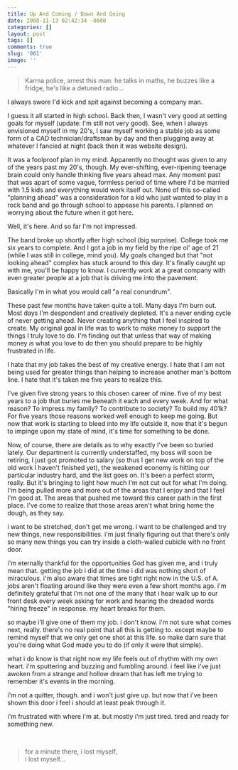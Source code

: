 ```yaml
---
title: Up And Coming / Down And Going
date: 2008-11-13 02:42:34 -0600
categories: []
layout: post
tags: []
comments: true
slug: '001'
image: ''
---
```

> Karma police, arrest this man: he talks in maths, he buzzes like a fridge, he's like a detuned radio... <!-- break -->

I always swore I'd kick and spit against becoming a company man.

I guess it all started in high school. Back then, I wasn't very good at setting goals for myself (update: I'm still not very good). See, when I always envisioned myself in my 20's, I saw myself working a stable job as some form of a CAD technician/draftsman by day and then plugging away at whatever I fancied at night (back then it was website design).

It was a foolproof plan in my mind. Apparently no thought was given to any of the years past my 20's, though. My ever-shifting, ever-ripening teenage brain could only handle thinking five years ahead max. Any moment past that was apart of some vague, formless period of time where I'd be married with 1.5 kids and everything would work itself out. None of this so-called "planning ahead" was a consideration for a kid who just wanted to play in a rock band and go through school to appease his parents. I planned on worrying about the future when it got here.

Well, it's here. And so far I'm not impressed.

The band broke up shortly after high school (big surprise). College took me six years to complete. And I got a job in my field by the ripe ol' age of 21 (while I was still in college, mind you). My goals changed but that "not looking ahead" complex has stuck around to this day. It's finally caught up with me, you'll be happy to know. I currently work at a great company with even greater people at a job that is driving me into the pavement.

Basically I'm in what you would call "a real conundrum".

These past few months have taken quite a toll. Many days I'm burn out. Most days I'm despondent and creatively depleted. It's a never ending cycle of never getting ahead. Never creating anything that I feel inspired to create. My original goal in life was to work to make money to support the things I truly love to do. I'm finding out that unless that way of making money _is_ what you love to do then you should prepare to be highly frustrated in life.

I hate that my job takes the best of my creative energy. I hate that I am not being used for greater things than helping to increase another man's bottom line. I hate that it's taken me five years to realize this.

I've given five strong years to this chosen career of mine. five of my best years to a job that buries me beneath it each and every week. And for what reason? To impress my family? To contribute to society? To build my 401k? For five years those reasons worked well enough to keep me going. But now that work is starting to bleed into my life outside it, now that it's begun to impinge upon my state of mind, it's time for something to be done.

Now, of course, there are details as to why exactly I've been so buried lately. Our department is currently understaffed, my boss will soon be retiring, I just got promoted to salary (so thus I get new work on top of the old work I haven't finished yet), the weakened economy is hitting our particular industry hard, and the list goes on. It's been a perfect storm, really. But it's bringing to light how much I'm not cut out for what I'm doing. I'm being pulled more and more out of the areas that I enjoy and that I feel I'm good at. The areas that pushed me toward this career path in the first place. I've come to realize that those areas aren't what bring home the dough, as they say.

<p>i want to be stretched, don't get me wrong. i want to be challenged and try new things, new responsibilities. i'm just finally figuring out that there's only so many new things you can try inside a cloth-walled cubicle with no front door.</p>

<p>i'm eternally thankful for the opportunities God has given me, and i truly mean that. getting the job i did at the time i did was nothing short of miraculous. i'm also aware that times are tight right now in the U.S. of A. jobs aren't floating around like they were even a few short months ago. i'm definitely grateful that i'm not one of the many that i hear walk up to our front desk every week asking for work and hearing the dreaded words "hiring freeze" in response. my heart breaks for them.</p>

<p>so maybe i'll give one of them my job. i don't know. i'm not sure what comes next, really. there's no real point that all this is getting to. except maybe to remind myself that we only get one shot at this life. so make darn sure that you're doing what God made you to do (if only it were that simple).</p>

<p>what i do know is that right now my life feels out of rhythm with my own heart. i'm sputtering and buzzing and fumbling around. i feel like i've just awoken from a strange and hollow dream that has left me trying to remember it's events in the morning.</p>

<p>i'm not a quitter, though. and i won't just give up. but now that i've been shown this door i feel i should at least peak through it.</p>

<p>i'm frustrated with where i'm at. but mostly i'm just tired. tired and ready for something new.</p>

<p>&nbsp;</p>

<blockquote>for a minute there, i lost myself,<br />i lost myself...<br /></blockquote>